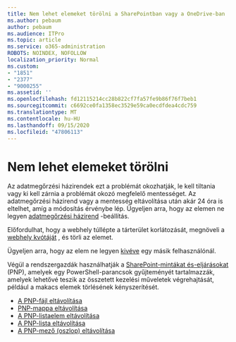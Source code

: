 ```yaml
---
title: Nem lehet elemeket törölni a SharePointban vagy a OneDrive-ban
ms.author: pebaum
author: pebaum
ms.audience: ITPro
ms.topic: article
ms.service: o365-administration
ROBOTS: NOINDEX, NOFOLLOW
localization_priority: Normal
ms.custom:
- "1851"
- "2377"
- "9000255"
ms.assetid: ''
ms.openlocfilehash: fd12115214cc28b822cf7fa57fe9b86f76f7beb1
ms.sourcegitcommit: c6692ce0fa1358ec3529e59ca0ecdfdea4cdc759
ms.translationtype: MT
ms.contentlocale: hu-HU
ms.lasthandoff: 09/15/2020
ms.locfileid: "47806113"
---
```

# <a name="unable-to-delete-items"></a>Nem lehet elemeket törölni

Az adatmegőrzési házirendek ezt a problémát okozhatják, le kell tiltania vagy ki kell zárnia a problémát okozó megfelelő mentességet. Az adatmegőrzési házirend vagy a mentesség eltávolítása után akár 24 óra is eltelhet, amíg a módosítás érvénybe lép. Ügyeljen arra, hogy az elemen ne legyen [adatmegőrzési házirend](https://docs.microsoft.com/microsoft-365/compliance/retention-policies) -beállítás.

Előfordulhat, hogy a webhely túllépte a tárterület korlátozását, megnöveli a [webhely kvótáját](https://docs.microsoft.com/powershell/module/sharepoint-online/set-sposite?view=sharepoint-ps) , és törli az elemet.

Ügyeljen arra, hogy az elem ne legyen [kivéve](https://support.office.com/article/check-out-check-in-or-discard-changes-to-files-in-a-library-7e2c12a9-a874-4393-9511-1378a700f6de) egy másik felhasználónál.

Végül a rendszergazdák használhatják a [SharePoint-mintákat és-eljárásokat](https://docs.microsoft.com/powershell/sharepoint/sharepoint-pnp/sharepoint-pnp-cmdlets?view=sharepoint-ps#installation) (PNP), amelyek egy PowerShell-parancsok gyűjteményét tartalmazzák, amelyek lehetővé teszik az összetett kezelési műveletek végrehajtását, például a makacs elemek törlésének kényszerítését.
- [A PNP-fájl eltávolítása](https://docs.microsoft.com/powershell/module/sharepoint-pnp/remove-pnpfile?view=sharepoint-ps)
- [PNP-mappa eltávolítása](https://docs.microsoft.com/powershell/module/sharepoint-pnp/remove-pnpfolder?view=sharepoint-ps)
- [A PNP-listaelem eltávolítása](https://docs.microsoft.com/powershell/module/sharepoint-pnp/remove-pnplistitem?view=sharepoint-ps)
- [A PNP-lista eltávolítása](https://docs.microsoft.com/powershell/module/sharepoint-pnp/remove-pnplist?view=sharepoint-ps)
- [A PNP-mező (oszlop) eltávolítása](https://docs.microsoft.com/powershell/module/sharepoint-pnp/remove-pnpfield?view=sharepoint-ps)